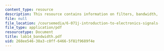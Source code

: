 ```yaml
---
content_type: resource
description: This resource contains information on filters, bandwidth, and Q factor.
file: null
file_location: /coursemedia/6-071j-introduction-to-electronics-signals-and-measurement-spring-2006/268ee54638a3c0ff64665f81f9689f4e_lab14_bandwidth.pdf
file_type: application/pdf
resourcetype: Document
title: lab14_bandwidth.pdf
uid: 268ee546-38a3-c0ff-6466-5f81f9689f4e
---
```

